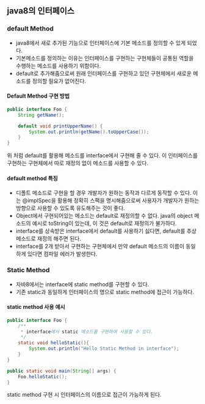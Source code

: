 ## java8의 인터페이스

### default Method
- java8에서 새로 추가된 기능으로 인터페이스에 기본 메소드를 정의할 수 있게 되었다.
- 기본메소드를 정의하는 이유는 인터페이스를 구현하는 구현체들이 공통된 역할을 수행하는 메소드를 사용하기 위함이다.
- default로 추가해줌으로써 원래 인터페이스를 구현하고 있던 구현체에서 새로운 메소드를 정의할 필요가 없어진다.

#### Default Method 구현 방법
```java
public interface Foo {
    String getName();

    default void printUpperName() {
        System.out.println(getName().toUpperCase());
    }
}


```
위 처럼 default를 활용해 메소드를 interface에서 구현해 줄 수 있다. 이 인터페이스를 구현하는 구현체에서 따로 재정의 없이 메소드를 사용할 수 있다.

#### default method 특징
- 디폴트 메소드로 구현을 할 경우 개발자가 원하는 동작과 다르게 동작할 수 있다. 이는 @implSpec을 활용해 정확히 스팩을 명시해줌으로써 사용자가 개발자가 원하는 방향으로 사용할 수 있도록 유도해주는 것이 좋다.
- Object에서 구현되어있는 메소드는 default로 재정의할 수 없다. java의 object 메소드의 예시로 toString이 있는데, 이 것은 default로 재정의가 불가하다.
- interface를 상속받은 interface에서 default를 사용하기 싫다면, default를 추상메소드로 재정의 해주면 된다.
- interface를 2개 받아서 구현하는 구현체에서 만약 default 메소드의 이름이 동일하게 있다면 컴파일 에러가 발생한다.

### Static Method
- 자바8에서는 interface에 static method를 구현할 수 있다.
- 기존 static과 동일하게 인터페이스의 명으로 static method에 접근이 가능하다.

#### static method 사용 예시
```java
public interface Foo {
    /**
     * interface에서 static 메소드를 구현하여 사용할 수 있다.
     */
    static void helloStatic(){
        System.out.println("Hello Static Method in interface");
    }
}

public static void main(String[] args) {
    Foo.helloStatic();
}
```
static method 구현 시 인터페이스의 이름으로 접근이 가능하게 된다.
